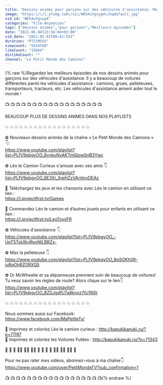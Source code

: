 ```yaml
---
title: "Dessins animés pour garçons sur des véhicules d'assistance. Meilleurs épisodes"
image: "https:\/\/i.ytimg.com\/vi\/WEh4uYgvyg4\/hqdefault.jpg"
vid_id: "WEh4uYgvyg4"
categories: "Film-Animation"
tags: ["dessins animés","pour garçons","Meilleurs épisodes"]
date: "2022-06-04T23:58:04+03:00"
vid_date: "2021-02-01T08:41:55Z"
duration: "PT21M55S"
viewcount: "5816760"
likeCount: "15664"
dislikeCount: ""
channel: "Le Petit Monde des Camions"
---
```

{% raw %}Regardez les meilleurs épisodes de nos dessins animés pour garçons sur des véhicules d'assistance. Il y a beaucoup de voitures différentes parmi les véhicules d'assistance : camions, grues, pelleteuses, transporteurs, tracteurs, etc. Les véhicules d'assistance aiment aider tout le monde !<br /><br />📺 📺 📺 📺 📺 📺 📺 📺 📺 📺 📺 📺 📺 📺 📺 📺 📺 📺<br /><br />BEAUCOUP PLUS DE DESSINS ANIMES DANS NOS PLAYLISTS<br /><br />💥 💥 💥 💥 💥 💥 💥 💥 💥 💥 💥 💥 💥 💥 💥 💥 💥 💥 <br /><br />✿  Nouveaux dessins animés de la chaîne « Le Petit Monde des Camions » 👇:<br /><a rel="nofollow" target="blank" href="https://www.youtube.com/playlist?list=PLfV9pbgyOO_8vnkuNvAKTmlQowSnB3Ywc">https://www.youtube.com/playlist?list=PLfV9pbgyOO_8vnkuNvAKTmlQowSnB3Ywc</a><br /><br />✿ Léo le Camion Curieux s'amuse avec ses amis 👇 <br /><a rel="nofollow" target="blank" href="https://www.youtube.com/playlist?list=PLfV9pbgyOO_8E3Xi_XreHZzVAnImxDEAz">https://www.youtube.com/playlist?list=PLfV9pbgyOO_8E3Xi_XreHZzVAnImxDEAz</a><br /><br />📲 Téléchargez les jeux et les chansons avec Léo le camion en utilisant ce lien : <br /><a rel="nofollow" target="blank" href="https://l.projectfirst.tv/Games">https://l.projectfirst.tv/Games</a><br /><br />🛒 Commandez Léo le camion et d’autres jouets pour enfants en utilisant ce lien :<br /><a rel="nofollow" target="blank" href="https://l.projectfirst.tv/LeoToysFR">https://l.projectfirst.tv/LeoToysFR</a><br /><br />✿ Véhicules d'assistance 👇 <br /><a rel="nofollow" target="blank" href="https://www.youtube.com/playlist?list=PLfV9pbgyOO_-UpT5TgU6vjRsnNILBRZx-">https://www.youtube.com/playlist?list=PLfV9pbgyOO_-UpT5TgU6vjRsnNILBRZx-</a><br /><br />✿ Max la pelleteuse  👇<br /><a rel="nofollow" target="blank" href="https://www.youtube.com/playlist?list=PLfV9pbgyOO_8pSOKh09-juRqOhRZORXQ5">https://www.youtube.com/playlist?list=PLfV9pbgyOO_8pSOKh09-juRqOhRZORXQ5</a><br /><br />✿ Dr McWheelie et sa dépanneuse prennent soin de beaucoup de voitures! Tu veux savoir les règles de route? Alors clique sur le lien👇 <br /><a rel="nofollow" target="blank" href="https://www.youtube.com/playlist?list=PLfV9pbgyOO_8ZGJgdfU7a8knoz7tU1N5t">https://www.youtube.com/playlist?list=PLfV9pbgyOO_8ZGJgdfU7a8knoz7tU1N5t</a><br /><br />💥 💥 💥 💥 💥 💥 💥 💥 💥 💥 💥 💥 💥 💥 💥 💥 💥 💥 <br /><br />Nous sommes aussi sur Facebook:<br /><a rel="nofollow" target="blank" href="https://www.facebook.com/MaPetiteTv/">https://www.facebook.com/MaPetiteTv/</a><br /><br />🎨 Imprimez et coloriez Léo le camion curieux : <a rel="nofollow" target="blank" href="http://kapukikanuki.ru/?p=71197">http://kapukikanuki.ru/?p=71197</a><br />🎨 Imprimez et coloriez les Voitures Futées : <a rel="nofollow" target="blank" href="http://kapukikanuki.ru/?p=71343">http://kapukikanuki.ru/?p=71343</a><br /><br />🎁 🎊 🎁 🎊🎁 🎊🎁 🎊🎁 🎊 🎁 🎊 🎁 🎊🎁 🎊🎁 🎊🎁 🎊<br /><br />Pour ne pas rater mes vidéos, abonnez-vous à ma chaîne👇 <br /><a rel="nofollow" target="blank" href="https://www.youtube.com/user/PetitMondeTV?sub_confirmation=1">https://www.youtube.com/user/PetitMondeTV?sub_confirmation=1</a><br /><br />📺 📺 📺 📺 📺 📺 📺 📺 📺 📺 📺 📺 📺 📺 📺 📺 📺 📺{% endraw %}
